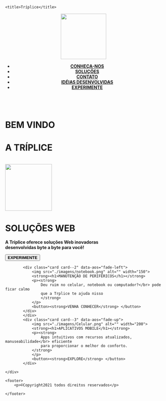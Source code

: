 
<!DOCTYPE html>
<html lang="en">
<head>
    <meta charset="UTF-8">
    <meta http-equiv="X-UA-Compatible" content="IE=edge">
    <meta name="viewport" content="width=device-width, initial-scale=1.0">
    <link rel="icon" href="./imagens/icon_logo_v1.png">
    <link rel="preconnect" href="https://fonts.googleapis.com">
<link rel="preconnect" href="https://fonts.gstatic.com" crossorigin>
<link href="https://fonts.googleapis.com/css2?family=Palanquin+Dark:wght@600&family=Poppins:wght@300;600&family=Sarala&display=swap" rel="stylesheet">
<link rel="stylesheet" href="https://unpkg.com/aos@next/dist/aos.css" />

<link rel="stylesheet" href="./stilo.css">
<script  src="https://code.jquery.com/jquery-3.6.0.js"></script>    
<script type="text/javascript">
    $(window).on('scroll', function(){
        if($(window).scrollTop()){
            $('nav').addClass('azul');
        }else{
            $('nav').removeClass('azul');
        }
    })
</script>

    <title>Tríplice</title>
</head>
<body class="gradient">   
    <section>
        <header>
                <nav>                    
                    <div>
                        <a href="index.html">
                            <img src="./imagens/logo_triplice_oficial_vf.png" width="146">  
                        </a>                            
                            </div>
                        <ul>
                            <li><strong><a href="#">CONHEÇA-NOS</a></strong></li>
                            <li><strong><a href="#">SOLUÇÕES</a></strong></li>           
                            <li><strong><a href="#">CONTATO</a></strong></li>
                            <li><strong><a href="#">IDÉIAS DESENVOLVIDAS</a></strong></li>
                            <li><strong><a href="#">EXPERIMENTE</a></strong></li>
                        </ul>
                </nav>
        </header> 
    </section>
    <script src="https://code.jquery.com/jquery-3.6.0.min.js"></script>
    <script type="text/javascript">
            $(window).on('scroll', function(){
            if($(window).scrollTop()){
                $('h1').addClass('letreiroatriplice');
            }else{
                $('nav').removeClass('azul');
            }
        })    
    </script>      
<div class="titulo_index" >                    
    <div id="text-block-bem-vinddo">                
        <img src="./imagens/IMG_20210820_010511.jpg" alt=""> 
        <h1 class="letreirobemvindo"><string>BEM VINDO</string></h1>
        <h1 class="letreiroTriplice"><string>A TRÍPLICE</string></h1>
    </div> 
  </div>
<br>
<main>
    <div class="container">
            <div class="cards">
                <div class="card card--1" data-aos="fade-right">
                    <img src="./imagens/monitor.png" alt="" width="150">
                    <strong><h1>SOLUÇÕES WEB</h1></strong>
                    <p><strong>
                        A Tríplice oferece soluções Web inovadoras </br> desenvolvidas
                        byte a byte para você!
                    </strong>                         
                    </p>
                    <button><strong>EXPERIMENTE</strong> </button>
                </div>           




            <div class="card card--2" data-aos="fade-left">
                <img src="./imagens/notebook.png" alt="" width="150">
                <strong><h1>MANUTENÇÃO DE PERIFÉRICOS</h1></strong>
                <p><strong>
                    Deu ruim no celular, notebook ou computador?</br> pode ficar calmo
                    que a Trplice te ajuda nisso
                    </strong>                                 
                </p>
                <button><strong>VENHA CONHECER</strong> </button>
            </div>               
            </div>
            <div class="card card--3" data-aos="fade-up">
                <img src="./imagens/Celular.png" alt="" width="200">
                <strong><h1>APLICATIVOS MOBILE</h1></strong>
                <p><strong>
                    Apps intuitivos com recursos atualizados, manuseabilidade</br> eficiente
                    para proporcionar o melhor do conforto. 
                </strong>                                 
                </p>
                <button><strong>EXPLORE</strong> </button>
            </div>
           
    </div>

</main>
<script src="https://unpkg.com/aos@next/dist/aos.js"></script>
  <script>
    AOS.init({
        duration: 500,
    }     
    );
  </script>

    <footer>
        <p>©Copyright2021 todos direitos reservados</p>
       
    </footer>
    

</body>
</html>
